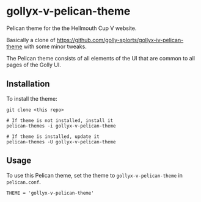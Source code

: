 # gollyx-v-pelican-theme

Pelican theme for the the Hellmouth Cup V website.

Basically a clone of <https://github.com/golly-splorts/gollyx-iv-pelican-theme> with some minor tweaks.

The Pelican theme consists of all elements of the UI that are common to
all pages of the Golly UI.

## Installation

To install the theme:

```
git clone <this repo>

# If theme is not installed, install it
pelican-themes -i gollyx-v-pelican-theme

# If theme is installed, update it
pelican-themes -U gollyx-v-pelican-theme
```

## Usage

To use this Pelican theme, set the theme to `gollyx-v-pelican-theme`
in `pelican.conf`.

```
THEME = 'gollyx-v-pelican-theme'
```
